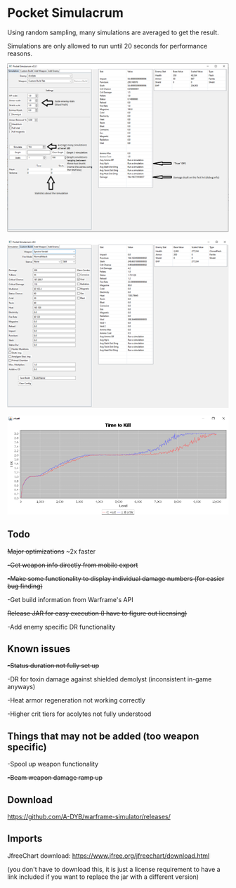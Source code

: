# Pocket Simulacrum
Using random sampling, many simulations are averaged to get the result. 

Simulations are only allowed to run until 20 seconds for performance reasons.

![](images/simulation.png)

![](images/custom_build.png)

![](images/scale.png)

## Todo
~~Major optimizations~~ ~2x faster

~~-Get weapon info directly from mobile export~~

~~-Make some functionality to display individual damage numbers (for easier bug finding)~~

-Get build information from Warframe's API

~~Release JAR for easy execution (I have to figure out licensing)~~

-Add enemy specific DR functionality

## Known issues
~~-Status duration not fully set up~~

-DR for toxin damage against shielded demolyst (inconsistent in-game anyways)

-Heat armor regeneration not working correctly

-Higher crit tiers for acolytes not fully understood

## Things that may not be added (too weapon specific)
-Spool up weapon functionality

~~-Beam weapon damage ramp up~~

## Download

https://github.com/A-DYB/warframe-simulator/releases/

## Imports
JfreeChart download: https://www.jfree.org/jfreechart/download.html

(you don't have to download this, it is just a license requirement to have a link included if you want to replace the jar with a different version)

